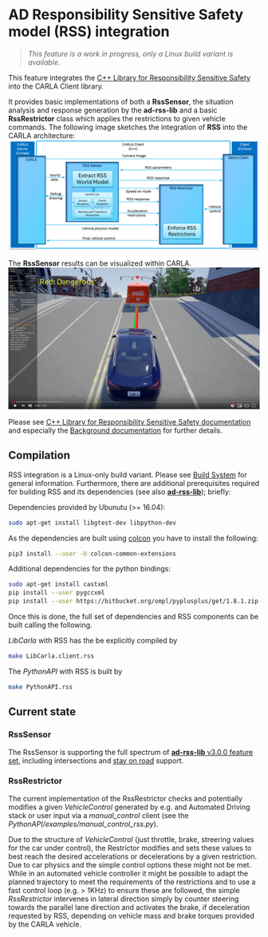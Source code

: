 <h1>AD Responsibility Sensitive Safety model (RSS) integration</h1>

> _This feature is a work in progress, only a Linux build variant is available._

This feature integrates the [C++ Library for Responsibility Sensitive Safety](https://github.com/intel/ad-rss-lib) into the CARLA Client library.

It provides basic implementations of both a **RssSensor**, the situation analysis and response generation by the **ad-rss-lib** and a basic **RssRestrictor** class which applies the restrictions to given vehicle commands.
The following image sketches the integration of **RSS** into the CARLA architecture:
![Interate RSS into CARLA](img/rss_carla_integration_architecture.png)

The **RssSensor** results can be visualized within CARLA.
[![RSS sensor in CARLA](img/rss_carla_integration.png)](https://www.youtube.com/watch?v=UxKPXPT2T8Q)

Please see [C++ Library for Responsibility Sensitive Safety documentation](https://intel.github.io/ad-rss-lib/) and especially the [Background documentation](https://intel.github.io/ad-rss-lib/ad_rss/Overview/) for further details.

<h2>Compilation</h2>

RSS integration is a Linux-only build variant.
Please see [Build System](build_system.md) for general information.
Furthermore, there are additional prerequisites required for building RSS and its dependencies (see also [**ad-rss-lib**](https://intel.github.io/ad-rss-lib/BUILDING)); briefly:

Dependencies provided by Ubunutu (>= 16.04):
```sh
sudo apt-get install libgtest-dev libpython-dev
```

As the dependencies are built using [colcon](https://colcon.readthedocs.io/en/released/user/installation.html) you have to install the following:
```sh
pip3 install --user -U colcon-common-extensions
```

Additional dependencies for the python bindings:
```sh
sudo apt-get install castxml
pip install --user pygccxml
pip install --user https://bitbucket.org/ompl/pyplusplus/get/1.8.1.zip
```

Once this is done, the full set of dependencies and RSS components can be built calling the following.

_LibCarla_ with RSS has the be explicitly compiled by

```sh
make LibCarla.client.rss
```

The _PythonAPI_ with RSS is built by

```sh
make PythonAPI.rss
```

<h2>Current state</h2>

<h3>RssSensor</h3>

The RssSensor is supporting the full spectrum of [**ad-rss-lib** v3.0.0 feature set](https://intel.github.io/ad-rss-lib/RELEASE_NOTES_AND_DISCLAIMERS), including intersections and [stay on road](https://intel.github.io/ad-rss-lib/ad_rss_map_integration/HandleRoadBoundaries/) support.

<h3>RssRestrictor</h3>

The current implementation of the RssRestrictor checks and potentially modifies a given _VehicleControl_ generated by e.g. and Automated Driving stack or user input via a _manual_control_ client (see the _PythonAPI/examples/manual_control_rss.py_).

Due to the structure of _VehicleControl_ (just throttle, brake, streering values for the car under control), the Restrictor modifies and sets these values to best reach the desired accelerations or decelerations by a given restriction. Due to car physics and the simple control options these might not be met. While in an automated vehicle controller it might be possible to adapt the planned trajectory to meet the requirements of the restrictions and to use a fast control loop (e.g. > 1KHz) to ensure these are followed, the simple _RssRestrictor_ intervenes in lateral direction simply by counter steering towards the parallel lane direction and activates the brake, if deceleration requested by RSS, depending on vehicle mass and brake torques provided by the CARLA vehicle.
